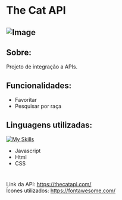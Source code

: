 # The Cat API
## ![Image](https://github.com/user-attachments/assets/11eb7a2f-ea3d-4ff9-a47d-9f0da5654f9d)
## Sobre:
Projeto de integração a APIs.
## Funcionalidades:
- Favoritar
- Pesquisar por raça
## Linguagens utilizadas:
[![My Skills](https://skillicons.dev/icons?i=js,html,css)](https://skillicons.dev)
- Javascript
- Html
- CSS
#
Link da API: https://thecatapi.com/ <br>
Ícones utilizados: https://fontawesome.com/